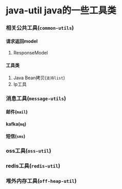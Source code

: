 # java-util java的一些工具类

### 相关公共工具(`common-utils`)

#### 请求返回model
1. ResponseModel

#### 工具类
1. Java Bean拷贝(`支持list`)
2. Ip工具

### 消息工具(`message-utils`)
#### 邮件(`mail`)
#### kafka(`mq`)
#### 短信(`sms`)

### oss工具(`oss-util`)
### redis工具(`redis-util`)
### 堆外内存工具(`off-heap-util`)
